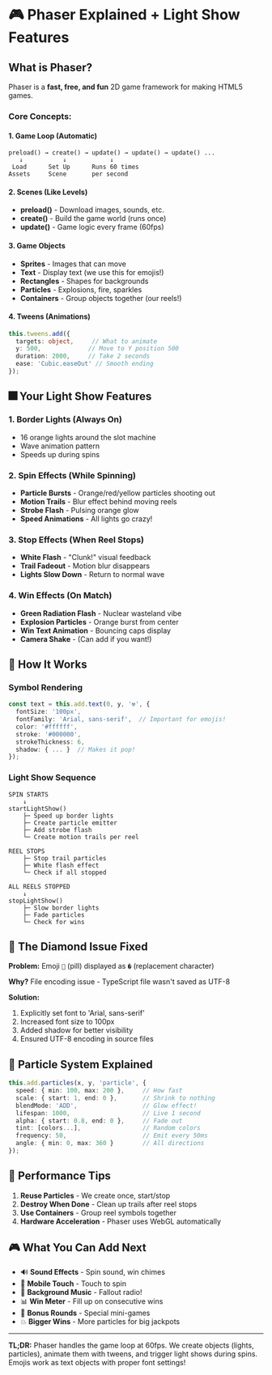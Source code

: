 # 🎮 Phaser Explained + Light Show Features

## What is Phaser?

Phaser is a **fast, free, and fun** 2D game framework for making HTML5 games.

### Core Concepts:

#### 1. **Game Loop** (Automatic)
```
preload() → create() → update() → update() → update() ...
   ↓           ↓            ↓
 Load      Set Up      Runs 60 times
Assets     Scene       per second
```

#### 2. **Scenes** (Like Levels)
- **preload()** - Download images, sounds, etc.
- **create()** - Build the game world (runs once)
- **update()** - Game logic every frame (60fps)

#### 3. **Game Objects**
- **Sprites** - Images that can move
- **Text** - Display text (we use this for emojis!)
- **Rectangles** - Shapes for backgrounds
- **Particles** - Explosions, fire, sparkles
- **Containers** - Group objects together (our reels!)

#### 4. **Tweens** (Animations)
```typescript
this.tweens.add({
  targets: object,     // What to animate
  y: 500,             // Move to Y position 500
  duration: 2000,     // Take 2 seconds
  ease: 'Cubic.easeOut' // Smooth ending
});
```

## 🎆 Your Light Show Features

### 1. **Border Lights** (Always On)
- 16 orange lights around the slot machine
- Wave animation pattern
- Speeds up during spins

### 2. **Spin Effects** (While Spinning)
- **Particle Bursts** - Orange/red/yellow particles shooting out
- **Motion Trails** - Blur effect behind moving reels
- **Strobe Flash** - Pulsing orange glow
- **Speed Animations** - All lights go crazy!

### 3. **Stop Effects** (When Reel Stops)
- **White Flash** - "Clunk!" visual feedback
- **Trail Fadeout** - Motion blur disappears
- **Lights Slow Down** - Return to normal wave

### 4. **Win Effects** (On Match)
- **Green Radiation Flash** - Nuclear wasteland vibe
- **Explosion Particles** - Orange burst from center
- **Win Text Animation** - Bouncing caps display
- **Camera Shake** - (Can add if you want!)

## 🎯 How It Works

### Symbol Rendering
```typescript
const text = this.add.text(0, y, '☢️', {
  fontSize: '100px',
  fontFamily: 'Arial, sans-serif',  // Important for emojis!
  color: '#ffffff',
  stroke: '#000000',
  strokeThickness: 6,
  shadow: { ... }  // Makes it pop!
});
```

### Light Show Sequence
```
SPIN STARTS
    ↓
startLightShow()
    ├─ Speed up border lights
    ├─ Create particle emitter
    ├─ Add strobe flash
    └─ Create motion trails per reel
    
REEL STOPS
    ├─ Stop trail particles
    ├─ White flash effect
    └─ Check if all stopped
    
ALL REELS STOPPED
    ↓
stopLightShow()
    ├─ Slow border lights
    ├─ Fade particles
    └─ Check for wins
```

## 🐛 The Diamond Issue Fixed

**Problem:** Emoji `💊` (pill) displayed as `�` (replacement character)

**Why?** File encoding issue - TypeScript file wasn't saved as UTF-8

**Solution:**
1. Explicitly set font to 'Arial, sans-serif'
2. Increased font size to 100px
3. Added shadow for better visibility
4. Ensured UTF-8 encoding in source files

## 🎨 Particle System Explained

```typescript
this.add.particles(x, y, 'particle', {
  speed: { min: 100, max: 200 },     // How fast
  scale: { start: 1, end: 0 },       // Shrink to nothing
  blendMode: 'ADD',                  // Glow effect!
  lifespan: 1000,                    // Live 1 second
  alpha: { start: 0.8, end: 0 },     // Fade out
  tint: [colors...],                 // Random colors
  frequency: 50,                     // Emit every 50ms
  angle: { min: 0, max: 360 }        // All directions
});
```

## 🚀 Performance Tips

1. **Reuse Particles** - We create once, start/stop
2. **Destroy When Done** - Clean up trails after reel stops
3. **Use Containers** - Group reel symbols together
4. **Hardware Acceleration** - Phaser uses WebGL automatically

## 🎮 What You Can Add Next

- 🔊 **Sound Effects** - Spin sound, win chimes
- 📱 **Mobile Touch** - Touch to spin
- 🎵 **Background Music** - Fallout radio!
- 📊 **Win Meter** - Fill up on consecutive wins
- 🌟 **Bonus Rounds** - Special mini-games
- 💥 **Bigger Wins** - More particles for big jackpots

---

**TL;DR:** Phaser handles the game loop at 60fps. We create objects (lights, particles), animate them with tweens, and trigger light shows during spins. Emojis work as text objects with proper font settings!
